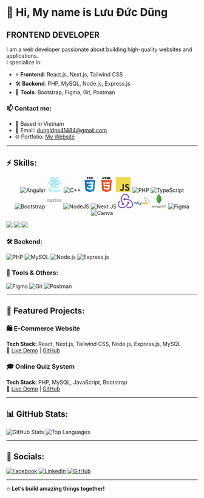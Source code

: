 # 👋 Hi, My name is Lưu Đức Dũng
## FRONTEND DEVELOPER

I am a web developer passionate about building high-quality websites and applications.  
I specialize in:
- ⚡ **Frontend**: React.js, Next.js, Tailwind CSS
- 🛠 **Backend**: PHP, MySQL, Node.js, Express.js
- 🚀 **Tools**: Bootstrap, Figma, Git, Postman

### 📫 Contact me:
- 📍 Based in Vietnam
- 📩 Email: dungldps41484@gmail.com
- 🌐 Portfolio: [My Website](https://your-portfolio-link.com)

---

## ⚡ Skills:
<p align="center">
 <img src="https://angular.io/assets/images/logos/angular/angular.svg" alt="Angular" width="40" height="40"/>
  <img src="https://raw.githubusercontent.com/devicons/devicon/master/icons/react/react-original-wordmark.svg" alt="React" width="40" height="40"/>
  <img src="https://img.shields.io/badge/c++-%2300599C.svg?style=for-the-badge&logo=c%2B%2B&logoColor=white" alt="C++" width="40" height="40"/>
  <img src="https://raw.githubusercontent.com/devicons/devicon/master/icons/css3/css3-original-wordmark.svg" alt="CSS3" width="40" height="40"/>
  <img src="https://raw.githubusercontent.com/devicons/devicon/master/icons/html5/html5-original-wordmark.svg" alt="HTML5" width="40" height="40"/>
  <img src="https://raw.githubusercontent.com/devicons/devicon/master/icons/javascript/javascript-original.svg" alt="JavaScript" width="40" height="40"/>
  <img src="https://img.shields.io/badge/php-%23777BB4.svg?style=for-the-badge&logo=php&logoColor=white" alt="PHP" width="40" height="40"/>
  <img src="https://img.shields.io/badge/typescript-%23007ACC.svg?style=for-the-badge&logo=typescript&logoColor=white" alt="TypeScript" width="40" height="40"/>
  <img src="https://img.shields.io/badge/bootstrap-%23563D7C.svg?style=for-the-badge&logo=bootstrap&logoColor=white" alt="Bootstrap" width="40" height="40"/>
  <img src="https://raw.githubusercontent.com/devicons/devicon/master/icons/express/express-original-wordmark.svg" alt="Express.js" width="40" height="40"/>
  <img src="https://img.shields.io/badge/node.js-6DA55F?style=for-the-badge&logo=node.js&logoColor=white" alt="NodeJS" width="40" height="40"/>
  <img src="https://img.shields.io/badge/Next-black?style=for-the-badge&logo=next.js&logoColor=white" alt="Next JS" width="40" height="40"/>
  <img src="https://raw.githubusercontent.com/devicons/devicon/master/icons/redux/redux-original.svg" alt="Redux" width="40" height="40"/>
  <img src="https://raw.githubusercontent.com/devicons/devicon/master/icons/mysql/mysql-original-wordmark.svg" alt="MySQL" width="40" height="40"/>
  <img src="https://raw.githubusercontent.com/devicons/devicon/master/icons/mongodb/mongodb-original-wordmark.svg" alt="MongoDB" width="40" height="40"/>
  <img src="https://www.vectorlogo.zone/logos/figma/figma-icon.svg" alt="Figma" width="40" height="40"/>
  <img src="https://img.shields.io/badge/Canva-%2300C4CC.svg?style=for-the-badge&logo=Canva&logoColor=white" alt="Canva" width="40" height="40"/>
  </p>



  
<img src="https://github.com/user-attachments/assets/9587f34e-757c-48e5-886c-cadfdad71664" width="100px" padding="0">
<img src="https://github.com/user-attachments/assets/db142c93-9e19-41be-b4da-bfd86b71abbc" width="200px">
<img src="https://github.com/user-attachments/assets/b6ce5de8-924a-4165-96f7-d85ff2f66c57" width="100px">



### 🛠 Backend:
![PHP](https://img.shields.io/badge/PHP-777BB4?style=for-the-badge&logo=php&logoColor=white)
![MySQL](https://img.shields.io/badge/MySQL-4479A1?style=for-the-badge&logo=mysql&logoColor=white)
![Node.js](https://img.shields.io/badge/Node.js-43853D?style=for-the-badge&logo=node.js&logoColor=white)
![Express.js](https://img.shields.io/badge/Express.js-000000?style=for-the-badge&logo=express&logoColor=white)

### 🔧 Tools & Others:
![Figma](https://img.shields.io/badge/Figma-F24E1E?style=for-the-badge&logo=figma&logoColor=white)
![Git](https://img.shields.io/badge/Git-F05032?style=for-the-badge&logo=git&logoColor=white)
![Postman](https://img.shields.io/badge/Postman-FF6C37?style=for-the-badge&logo=postman&logoColor=white)

---

## 🚀 Featured Projects:
### 🛍️ **E-Commerce Website**
**Tech Stack:** React, Next.js, Tailwind CSS, Node.js, Express.js, MySQL  
🔗 [Live Demo](https://your-ecommerce-demo.com) | [GitHub](https://github.com/your-repo)

### 🎓 **Online Quiz System**
**Tech Stack:** PHP, MySQL, JavaScript, Bootstrap  
🔗 [Live Demo](https://your-quiz-demo.com) | [GitHub](https://github.com/your-repo)

---

## 📊 GitHub Stats:
![GitHub Stats](https://github-readme-stats.vercel.app/api?username=DungCoderk5&show_icons=true&theme=tokyonight)
![Top Languages](https://github-readme-stats.vercel.app/api/top-langs/?username=DungCoderk5&layout=compact&theme=tokyonight)

---

## 🔗 Socials:
[![Facebook](https://img.shields.io/badge/Facebook-%231877F2.svg?style=for-the-badge&logo=facebook&logoColor=white)](https://www.facebook.com/yourprofile)
[![LinkedIn](https://img.shields.io/badge/LinkedIn-%230077B5.svg?style=for-the-badge&logo=linkedin&logoColor=white)](https://www.linkedin.com/in/yourprofile/)
[![GitHub](https://img.shields.io/badge/GitHub-100000?style=for-the-badge&logo=github&logoColor=white)](https://github.com/dungld)

---

🔥 **Let’s build amazing things together!**
